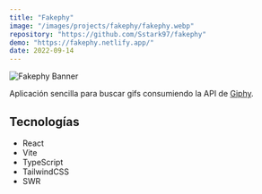 ```yaml
---
title: "Fakephy"
image: "/images/projects/fakephy/fakephy.webp"
repository: "https://github.com/Sstark97/fakephy"
demo: "https://fakephy.netlify.app/"
date: 2022-09-14
---
```


![Fakephy Banner](/images/projects/fakephy/fakephy-banner.webp)

Aplicación sencilla para buscar gifs consumiendo la API de [Giphy](https://giphy.com/).

## Tecnologías
- React
- Vite
- TypeScript
- TailwindCSS
- SWR